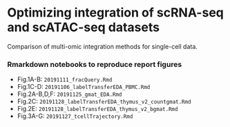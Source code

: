 # Optimizing integration of scRNA-seq and scATAC-seq datasets

Comparison of multi-omic integration methods for single-cell data.

### Rmarkdown notebooks to reproduce report figures

- Fig.1A-B: `20191111_fracQuery.Rmd`
- Fig.1C-D: `20191106_labelTransferEDA_PBMC.Rmd`
- Fig.2A-B,D,F: `20191125_gmat_EDA.Rmd` 
- Fig.2C: `20191128_labelTransferEDA_thymus_v2_countgmat.Rmd`
- Fig.2E: `20191128_labelTransferEDA_thymus_v2_bgmat.Rmd`
- Fig.3A-G: `20191127_tcellTrajectory.Rmd`
